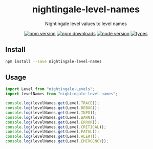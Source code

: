 <h1 align="center">
  nightingale-level-names
</h1>

<p align="center">
  Nightingale level values to level names
</p>

<p align="center">
  <a href="https://npmjs.org/package/nightingale-level-names"><img src="https://img.shields.io/npm/v/nightingale-level-names.svg?style=flat-square" alt="npm version"></a>
  <a href="https://npmjs.org/package/nightingale-level-names"><img src="https://img.shields.io/npm/dw/nightingale-level-names.svg?style=flat-square" alt="npm downloads"></a>
  <a href="https://npmjs.org/package/nightingale-level-names"><img src="https://img.shields.io/node/v/nightingale-level-names.svg?style=flat-square" alt="node version"></a>
  <a href="https://npmjs.org/package/nightingale-level-names"><img src="https://img.shields.io/npm/types/nightingale-level-names.svg?style=flat-square" alt="types"></a>
</p>

## Install

```bash
npm install --save nightingale-level-names
```

## Usage

```js
import Level from "nightingale-Levels";
import levelNames from "nightingale-level-names";

console.log(levelNames.get(Level.TRACE));
console.log(levelNames.get(Level.DEBUG));
console.log(levelNames.get(Level.INFO));
console.log(levelNames.get(Level.WARN));
console.log(levelNames.get(Level.ERROR));
console.log(levelNames.get(Level.CRITICAL));
console.log(levelNames.get(Level.FATAL));
console.log(levelNames.get(Level.ALERT));
console.log(levelNames.get(Level.EMERGENCY));
```

